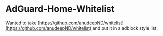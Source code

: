 # AdGuard-Home-Whitelist

Wanted to take [https://github.com/anudeepND/whitelist](https://github.com/anudeepND/whitelist) and put it in a adblock style list.
